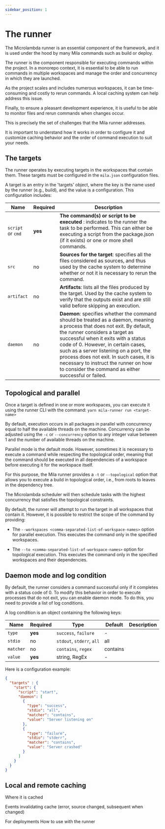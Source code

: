 ```yaml
---
sidebar_position: 1
---
```

# The runner

The Microlambda runner is an essential component of the framework, and it is used under the hood by many Mila commands 
such as build or deploy.

The runner is the component responsible for executing commands within the project. In a monorepo context, it is essential
to be able to run commands in multiple workspaces and manage the order and concurrency in which they are launched.

As the project scales and includes numerous workspaces, it can be time-consuming and costly to rerun commands. A local 
caching system can help address this issue.

Finally, to ensure a pleasant development experience, it is useful to be able to monitor files and rerun commands when 
changes occur.

This is precisely the set of challenges that the Mila runner addresses.

It is important to understand how it works in order to configure it and customize caching 
behavior and the order of command execution to suit your needs.

## The targets

The runner operates by executing targets in the workspaces that contain them. These targets must be configured in the 
`mila.json` configuration files.

A target is an entry in the 'targets' object, where the key is the name used by the runner (e.g., build), and the value 
is a configuration. This configuration includes:

| Name              | Required | Description                                                                                                                                                                                                                                                                                                                                                                                                                    |
|-------------------|----------|--------------------------------------------------------------------------------------------------------------------------------------------------------------------------------------------------------------------------------------------------------------------------------------------------------------------------------------------------------------------------------------------------------------------------------|
| `script` or `cmd` | **yes**  | **The command(s) or script to be executed** : indicates to the runner the task to be performed. This can either be executing a script from the package.json (if it exists) or one or more shell commands.                                                                                                                                                                                                                      |
| `src`             | no       | **Sources for the target**: specifies all the files considered as sources, and thus used by the cache system to determine whether or not it is necessary to rerun the command.                                                                                                                                                                                                                                                 |
| `artifact`        | no       | **Artifacts**: lists all the files produced by the target. Used by the cache system to verify that the outputs exist and are still valid before skipping an execution.                                                                                                                                                                                                                                                         |
| `daemon`          | no       | **Daemon**: specifies whether the command should be treated as a daemon, meaning a process that does not exit. By default, the runner considers a target as successful when it exits with a status code of 0. However, in certain cases, such as a server listening on a port, the process does not exit. In such cases, it is necessary to instruct the runner on how to consider the command as either successful or failed. |

## Topological and parallel

Once a target is defined in one or more workspaces, you can execute it using the runner CLI with the command: 
`yarn mila-runner run <target-name>`

By default, execution occurs in all packages in parallel with concurrency equal to half the available threads on the 
machine. Concurrency can be adjusted using the `-c` or `--concurrency` option to any integer value between 1 and the number 
of available threads on the machine.

Parallel mode is the default mode. However, sometimes it is necessary to execute a command while respecting the 
topological order, meaning that the command should be executed in all dependencies of a workspace before executing it for
the workspace itself.

For this purpose, the Mila runner provides a `-t` or `--topological` option that allows you to execute a build in topological 
order, i.e., from roots to leaves in the dependency tree.

The Microlambda scheduler will then schedule tasks with the highest concurrency that satisfies the topological constraints.

By default, the runner will attempt to run the target in all workspaces that contain it. However, it is possible to 
restrict the scope of the command by providing:

* The `--workspaces <comma-separated-list-of-workspace-names>` option for parallel execution. This executes the command only in the specified workspaces.

* The `--to <comma-separated-list-of-workspace-names>` option for topological execution. This executes the command only in the specified workspaces and their dependencies.

## Daemon mode and log condition

By default, the runner considers a command successful only if it completes with a status code of 0. To modify this 
behavior in order to execute processes that do not exit, you can enable daemon mode. To do this, you need to provide a 
list of log conditions.

A log condition is an object containing the following keys:

| Name      | Required | Type                      | Default  | Description |
|-----------|----------|---------------------------|----------|-------------|
| `type`    | **yes**  | `success`, `failure`      | -        |             | 
| `stdio`   | no       | `stdout`, `stderr`, `all` | all      |             |
| `matcher` | no       | `contains`, `regex`       | contains |             |
| `value`   | **yes**  | string, RegEx             | -        |             |


Here is a configuration example:

```json
{
  "targets" : {
    "start": {
      "script": "start",
      "daemon": [
        {
          "type": "success",
          "stdio": "all",
          "matcher": "contains",
          "value": "Server listening on"
        },
        {
          "type": "failure",
          "stdio": "stderr",
          "matcher": "contains",
          "value": "Server crashed"
        }
      ]
    }
  }
}
```

## Local and remote caching


Where it is cached

Events invalidating cache (error, source changed, subsequent when changed)

For deployments
How to use with the runner


